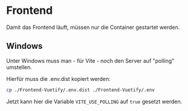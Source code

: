 # Frontend

Damit das Frontend läuft, müssen nur die Container gestartet werden.

## Windows
Unter Windows muss man - für Vite - noch den Server auf "polling" umstellen.

Hierfür muss die .env.dist kopiert werden:
```bash
cp ./Frontend-Vuetify/.env.dist ./Frontend-Vuetify/.env
```

Jetzt kann hier die Variable `VITE_USE_POLLING` auf `true` gesetzt werden.